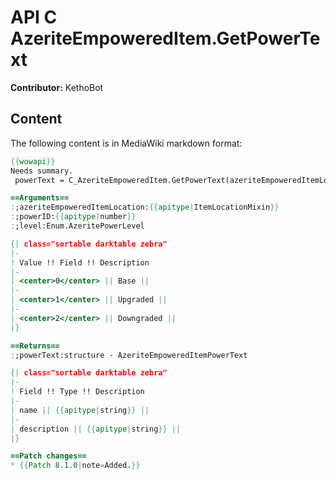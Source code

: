 # API C AzeriteEmpoweredItem.GetPowerText

**Contributor:** KethoBot

## Content

The following content is in MediaWiki markdown format:

```mediawiki
{{wowapi}}
Needs summary.
 powerText = C_AzeriteEmpoweredItem.GetPowerText(azeriteEmpoweredItemLocation, powerID, level)

==Arguments==
:;azeriteEmpoweredItemLocation:{{apitype|ItemLocationMixin}}
:;powerID:{{apitype|number}}
:;level:Enum.AzeritePowerLevel

{| class="sortable darktable zebra"
|-
! Value !! Field !! Description
|-
| <center>0</center> || Base ||
|-
| <center>1</center> || Upgraded ||
|-
| <center>2</center> || Downgraded ||
|}

==Returns==
:;powerText:structure - AzeriteEmpoweredItemPowerText

{| class="sortable darktable zebra"
|-
! Field !! Type !! Description
|-
| name || {{apitype|string}} ||
|-
| description || {{apitype|string}} ||
|}

==Patch changes==
* {{Patch 8.1.0|note=Added.}}
```